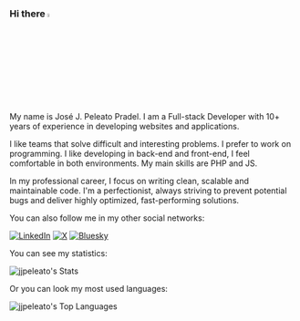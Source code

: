 ### Hi there <a href="https://jjpeleato.com/"><img src="https://media.giphy.com/media/hvRJCLFzcasrR4ia7z/giphy.gif" width="4%"></a>

My name is José J. Peleato Pradel. I am a Full-stack Developer with 10+ years of experience in developing websites and applications.

I like teams that solve difficult and interesting problems. I prefer to work on programming. I like developing in back-end and front-end, I feel comfortable in both environments. My main skills are PHP and JS.

In my professional career, I focus on writing clean, scalable and maintainable code. I'm a perfectionist, always striving to prevent potential bugs and deliver highly optimized, fast-performing solutions.

You can also follow me in my other social networks:

[![LinkedIn](https://img.shields.io/static/v1?label=&message=LinkedIn&color=0077b5&logo=linkedin&style=for-the-badge&logoColor=white)](https://www.linkedin.com/in/jjpeleato/) [![X](https://img.shields.io/static/v1?label=&message=X&color=000000&logo=x&style=for-the-badge&logoColor=white)](https://x.com/jjpeleato) [![Bluesky](https://img.shields.io/static/v1?label=&message=Bluesky&color=0285FF&logo=bluesky&style=for-the-badge&logoColor=white)](https://bsky.app/profile/jjpeleato.bsky.social)

You can see my statistics:

![jjpeleato's Stats](https://github-readme-stats.vercel.app/api?username=jjpeleato&theme=vue-dark&show_icons=true&hide_border=true&count_private=true)

Or you can look my most used languages:

![jjpeleato's Top Languages](https://github-readme-stats.vercel.app/api/top-langs/?username=jjpeleato&theme=vue-dark&show_icons=true&hide_border=true&layout=compact)

